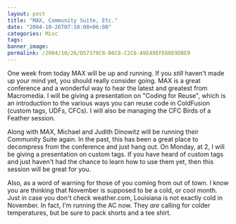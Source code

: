 ```yaml
---
layout: post
title: "MAX, Community Suite, Etc."
date: "2004-10-26T07:10:00+06:00"
categories: Misc 
tags: 
banner_image: 
permalink: /2004/10/26/D57370C8-B6C8-C2C6-A9EA9EFE60E9DBE9
---
```


One week from today MAX will be up and running. If you <i>still</i> haven't made up your mind yet, you should really consider going. MAX is a great conference and a wonderful way to hear the latest and greatest from Macromedia. I will be giving a presentation on "Coding for Reuse", which is an introduction to the various ways you can reuse code in ColdFusion (custom tags, UDFs, CFCs). I will also be managing the CFC Birds of a Feather session.

Along with MAX, Michael and Judith Dinowitz will be running their Community Suite again. In the past, this has been a great place to decompress from the conference and just hang out. On Monday, at 2, I will be giving a presentation on custom tags. If you have heard of custom tags and just haven't had the chance to learn how to use them yet, then this session will be great for you. 

Also, as a word of warning for those of you coming from out of town. I know you are thinking that November is supposed to be a cold, or cool month. Just in case you don't check weather.com, Louisiana is not exactly cold in November. In fact, I'm running the AC now. They <i>are</i> calling for colder temperatures, but be sure to pack shorts and a tee shirt.